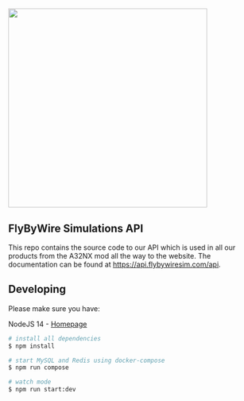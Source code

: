 # <img src="https://raw.githubusercontent.com/flybywiresim/fbw-branding/master/svg/FBW-Logo.svg" placeholder="FlyByWire" width="400"/>
## FlyByWire Simulations API

This repo contains the source code to our API which is used in all our products from the A32NX mod all the way to the website. The documentation can be found at https://api.flybywiresim.com/api.

## Developing

Please make sure you have:

NodeJS 14 - [Homepage](https://nodejs.org/en/)

```bash
# install all dependencies
$ npm install

# start MySQL and Redis using docker-compose
$ npm run compose

# watch mode
$ npm run start:dev
```
